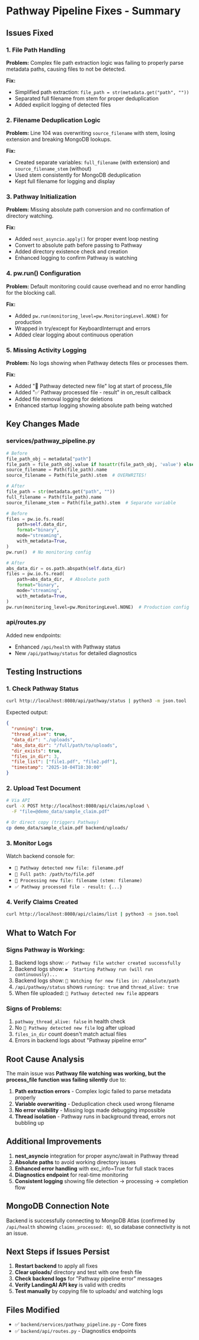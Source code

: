 # Pathway Pipeline Fixes - Summary

## Issues Fixed

### 1. **File Path Handling**
**Problem:** Complex file path extraction logic was failing to properly parse metadata paths, causing files to not be detected.

**Fix:**
- Simplified path extraction: `file_path = str(metadata.get("path", ""))`
- Separated full filename from stem for proper deduplication
- Added explicit logging of detected files

### 2. **Filename Deduplication Logic**
**Problem:** Line 104 was overwriting `source_filename` with stem, losing extension and breaking MongoDB lookups.

**Fix:**
- Created separate variables: `full_filename` (with extension) and `source_filename_stem` (without)
- Used stem consistently for MongoDB deduplication
- Kept full filename for logging and display

### 3. **Pathway Initialization**
**Problem:** Missing absolute path conversion and no confirmation of directory watching.

**Fix:**
- Added `nest_asyncio.apply()` for proper event loop nesting
- Convert to absolute path before passing to Pathway
- Added directory existence check and creation
- Enhanced logging to confirm Pathway is watching

### 4. **pw.run() Configuration**
**Problem:** Default monitoring could cause overhead and no error handling for the blocking call.

**Fix:**
- Added `pw.run(monitoring_level=pw.MonitoringLevel.NONE)` for production
- Wrapped in try/except for KeyboardInterrupt and errors
- Added clear logging about continuous operation

### 5. **Missing Activity Logging**
**Problem:** No logs showing when Pathway detects files or processes them.

**Fix:**
- Added "🔔 Pathway detected new file" log at start of process_file
- Added "✅ Pathway processed file - result" in on_result callback
- Added file removal logging for deletions
- Enhanced startup logging showing absolute path being watched

## Key Changes Made

### services/pathway_pipeline.py
```python
# Before
file_path_obj = metadata["path"]
file_path = file_path_obj.value if hasattr(file_path_obj, 'value') else str(file_path_obj)
source_filename = Path(file_path).name
source_filename = Path(file_path).stem  # OVERWRITES!

# After
file_path = str(metadata.get("path", ""))
full_filename = Path(file_path).name
source_filename_stem = Path(file_path).stem  # Separate variable
```

```python
# Before
files = pw.io.fs.read(
    path=self.data_dir,
    format="binary",
    mode="streaming",
    with_metadata=True,
)
pw.run()  # No monitoring config

# After
abs_data_dir = os.path.abspath(self.data_dir)
files = pw.io.fs.read(
    path=abs_data_dir,  # Absolute path
    format="binary",
    mode="streaming",
    with_metadata=True,
)
pw.run(monitoring_level=pw.MonitoringLevel.NONE)  # Production config
```

### api/routes.py
Added new endpoints:
- Enhanced `/api/health` with Pathway status
- New `/api/pathway/status` for detailed diagnostics

## Testing Instructions

### 1. Check Pathway Status
```bash
curl http://localhost:8080/api/pathway/status | python3 -m json.tool
```

Expected output:
```json
{
  "running": true,
  "thread_alive": true,
  "data_dir": "./uploads",
  "abs_data_dir": "/full/path/to/uploads",
  "dir_exists": true,
  "files_in_dir": 3,
  "file_list": ["file1.pdf", "file2.pdf"],
  "timestamp": "2025-10-04T18:30:00"
}
```

### 2. Upload Test Document
```bash
# Via API
curl -X POST http://localhost:8080/api/claims/upload \
  -F "file=@demo_data/sample_claim.pdf"

# Or direct copy (triggers Pathway)
cp demo_data/sample_claim.pdf backend/uploads/
```

### 3. Monitor Logs
Watch backend console for:
- `🔔 Pathway detected new file: filename.pdf`
- `📂 Full path: /path/to/file.pdf`
- `📄 Processing new file: filename (stem: filename)`
- `✅ Pathway processed file - result: {...}`

### 4. Verify Claims Created
```bash
curl http://localhost:8080/api/claims/list | python3 -m json.tool
```

## What to Watch For

### Signs Pathway is Working:
1. Backend logs show: `✅ Pathway file watcher created successfully`
2. Backend logs show: `▶️  Starting Pathway run (will run continuously)...`
3. Backend logs show: `🎯 Watching for new files in: /absolute/path`
4. `/api/pathway/status` shows `running: true` and `thread_alive: true`
5. When file uploaded: `🔔 Pathway detected new file` appears

### Signs of Problems:
1. `pathway_thread_alive: false` in health check
2. No `🔔 Pathway detected new file` log after upload
3. `files_in_dir` count doesn't match actual files
4. Errors in backend logs about "Pathway pipeline error"

## Root Cause Analysis

The main issue was **Pathway file watching was working, but the process_file function was failing silently** due to:

1. **Path extraction errors** - Complex logic failed to parse metadata properly
2. **Variable overwriting** - Deduplication check used wrong filename
3. **No error visibility** - Missing logs made debugging impossible
4. **Thread isolation** - Pathway runs in background thread, errors not bubbling up

## Additional Improvements

1. **nest_asyncio** integration for proper async/await in Pathway thread
2. **Absolute paths** to avoid working directory issues
3. **Enhanced error handling** with exc_info=True for full stack traces
4. **Diagnostics endpoint** for real-time monitoring
5. **Consistent logging** showing file detection → processing → completion flow

## MongoDB Connection Note

Backend is successfully connecting to MongoDB Atlas (confirmed by `/api/health` showing `claims_processed: 0`), so database connectivity is not an issue.

## Next Steps if Issues Persist

1. **Restart backend** to apply all fixes
2. **Clear uploads/** directory and test with one fresh file
3. **Check backend logs** for "Pathway pipeline error" messages
4. **Verify LandingAI API key** is valid with credits
5. **Test manually** by copying file to uploads/ and watching logs

## Files Modified

- ✅ `backend/services/pathway_pipeline.py` - Core fixes
- ✅ `backend/api/routes.py` - Diagnostics endpoints
